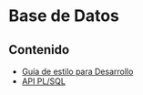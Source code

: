 # Base de Datos

## Contenido
* [Guía de estilo para Desarrollo](styleguide.md)
* [API PL/SQL](plsqldoc/index.html)